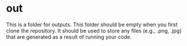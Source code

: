 # out

This is a folder for outputs. This folder should be empty when you first clone the repository. It should be used to store any files (e.g., .png, .jpg) that are generated as a result of running your code.
